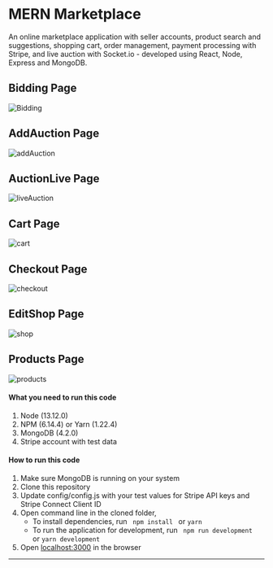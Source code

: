 # MERN Marketplace

An online marketplace application with seller accounts, product search and suggestions, shopping cart, order management, payment processing with Stripe, and live auction with Socket.io - developed using React, Node, Express and MongoDB. 

## Bidding Page
![Bidding](https://github.com/kuluruvineeth/mern-marketplace-bidding/blob/master/screenshots/Bidding.png)

## AddAuction Page
![addAuction](https://github.com/kuluruvineeth/mern-marketplace-bidding/blob/master/screenshots/addAuction.png)

## AuctionLive Page
![liveAuction](https://github.com/kuluruvineeth/mern-marketplace-bidding/blob/master/screenshots/auctionLive.png)

## Cart Page
![cart](https://github.com/kuluruvineeth/mern-marketplace-bidding/blob/master/screenshots/cart.png)

## Checkout Page
![checkout](https://github.com/kuluruvineeth/mern-marketplace-bidding/blob/master/screenshots/checkout.png)

## EditShop Page
![shop](https://github.com/kuluruvineeth/mern-marketplace-bidding/blob/master/screenshots/editShop.png)

## Products Page
![products](https://github.com/kuluruvineeth/mern-marketplace-bidding/blob/master/screenshots/products.png)


#### What you need to run this code
1. Node (13.12.0)
2. NPM (6.14.4) or Yarn (1.22.4)
3. MongoDB (4.2.0)
4. Stripe account with test data

####  How to run this code
1. Make sure MongoDB is running on your system 
2. Clone this repository
3. Update config/config.js with your test values for Stripe API keys and Stripe Connect Client ID 
4. Open command line in the cloned folder,
   - To install dependencies, run ```  npm install  ``` or ``` yarn ```
   - To run the application for development, run ```  npm run development  ``` or ``` yarn development ```
5. Open [localhost:3000](http://localhost:3000/) in the browser
---- 
